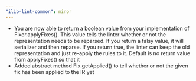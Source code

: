 ```yaml
---
"ilib-lint-common": minor
---
```


- You are now able to return a boolean value from your
  implementation of Fixer.applyFixes(). This value tells the
  linter whether or not the representation needs to be reparsed.
  If you return a falsy value, it will serializer and then
  reparse. If you return true, the linter can keep the old
  representation and just re-apply the rules to it.
  Default is no return value from applyFixes() so that it
- Added abstract method Fix.getApplied() to tell whether or
  not the given fix has been applied to the IR yet
